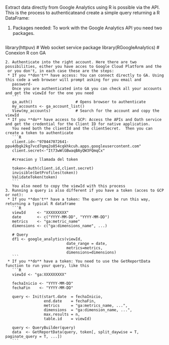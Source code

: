 Extract data directly from Google Analytics using R is possible via the API. This is the process to authenticateand create a simple
query returning a R DataFrame:

1. Packages needed: To work with the Google Analytics API you need two packages.
   ```R
  library(httpuv)             # Web socket service package
  library(RGoogleAnalytics)   # Conexion R con GA
  ```
2. Authenticate into the right account. Here there are two possibilities, either you have acces to Google Cloud Platform and the
   or you don't, in each case these are the steps:
   * If you **don't** have access: You can connect directly to GA. Using this code a web browser will prompt asking for you email and
     password-
     Once you are authenticated into GA you can check all your accounts and get the viewId for the one you need
     ```
     ga_auth()                   # Opens browser to authenticate
     my_accounts <- ga_account_list()
     View(my_accounts)           # Search for the account and copy the viewId
   * If you **do** have access to GCP: Access the APIs and Oath service and get the credential for the Client ID for native application.
     You need both the clientId and the clientSecret.  Then you can create a token to authenticate
     ```R
     client.id<-"970447072641-ppu4dbgk2kg7vcd7qmq2o854cqkhkcuh.apps.googleusercontent.com"
     client.secret<-"It73wWlGBwaqBAyQW3FQmqCx"

     #creacion y llamada del token

     token<-Auth(client.id,client.secret)
     invisible(GetProfiles(token))
     ValidateToken(token)
     ```
     You also need to copy the viewId with this process
3. Running a query is also different if you have a token (acces to GCP or not):
   * If you **don't** have a token: The query can be run this way, returning a typical R dataframe
     ```R
     viewId     <- "XXXXXXXXX"
     date       <- c("YYYY-MM-DD", "YYYY-MM-DD")
     metrics    <- "ga:metric_name"
     dimensions <- c("ga:dimensions_name", ...)

     # Query
     df1 <- google_analytics(viewId, 
                             date_range = date, 
                             metrics=metrics, 
                             dimensions=dimensions)
     ```
   * If you **do** have a token: You need to use the GetReportData function to run your query, like this
     ```R
     viewId <- "ga:XXXXXXXXX"
     
     fechaInicio <- "YYYY-MM-DD"
     fechaFin    <- "YYYY-MM-DD"
     
     query <- Init(start.date  = fechaInicio,
                   end.date    = fechaFin,
                   metrics     = "ga:metrics_name, ...",
                   dimensions  = "ga:dimension_name, ...",
                   max.results = n,
                   table.id    = viewId)

     query <- QueryBuilder(query)
     data  <- GetReportData(query, token[, split_daywise = T, paginate_query = T, ...])
     ```
